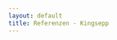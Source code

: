 ```yaml
---
layout: default
title: Referenzen - Kingsepp
---
```


<div id="main-turnstile-protection" style="display: none; flex-direction: column; align-items: center; justify-content: center; min-height: 60vh; text-align: center;">
  <h2 style="color: #60a5fa; margin-bottom: 2rem;">Verifizierung erforderlich</h2>
  <p style="color: #cbd5e1; margin-bottom: 2rem;">Bestätigen Sie, dass Sie ein Mensch sind, um auf die Website zuzugreifen.</p>
  <div class="cf-turnstile" 
       data-sitekey="0x4AAAAAABhCvPtIE3gog0lZ" 
       data-callback="onMainPageTurnstileSuccess" 
       data-error-callback="onMainPageTurnstileError"
       data-theme="dark"
       data-size="normal">
  </div>
</div>

<div id="main-content" style="display: none;">

<nav class="nav" style="display:block !important;">
  <div class="nav-container" style="display:flex !important;">
    <a href="/" class="logo">Kingsepp</a>
    <div class="hamburger">
      <span></span>
      <span></span>
      <span></span>
    </div>
    <ul class="nav-links" style="display:flex !important;">
      <li><a href="/">Referenzen</a></li>
      <li><a href="/consulting">Consulting</a></li>
      <li><a href="/ai4mbse">AI4MBSE</a></li>
      <li><a href="/consulting#contact">Kontakt</a></li>
    </ul>
    <div class="nav-links-mobile" style="display:none;">
      <a href="/">Referenzen</a>
      <a href="/consulting">Consulting</a>
      <a href="/ai4mbse">AI4MBSE</a>
      <a href="/consulting#contact">Kontakt</a>
    </div>
  </div>
</nav>

<details class="kingsepp-main-details" style="margin:2.5rem auto;max-width:900px;">
  <summary style="font-size:1.3em;font-weight:600;cursor:pointer;padding:1.2em 0;">
  </summary>

  <section id="home" class="hero">
    <div class="hero-background"></div>
    <div class="hero-content">
      <h1 class="hero-title">Referenzen & Projekte</h1>
      <p class="hero-subtitle">
        Einblick in ausgewählte Projekte und Entwicklungen aus dem Bereich
        AI, Cloud-Technologien und moderne Softwareentwicklung.
      </p>
      <a href="/consulting" class="cta-button">Mehr über Consulting</a>
    </div>
  </section>

  <section id="references" class="section">
    <div class="container">
      <h2 class="section-title">Ausgewählte Projekte</h2>
      <div class="services-grid">
        <div class="service-card">
          <div class="service-icon">🤖</div>
          <h3>AI4MBSE</h3>
          <p>KI-gestütztes Plugin für Model-Based Systems Engineering (MBSE) mit Eclipse Papyrus. Entwicklung innovativer Lösungen für die Systemmodellierung mit künstlicher Intelligenz.</p>
          <div style="margin-top: 1.5rem;">
            <a href="/ai4mbse" class="cta-button" style="display: inline-block; padding: 0.5rem 1rem; font-size: 0.9rem;">
              Projekt erkunden →
            </a>
          </div>
        </div>
        
        <div class="service-card" style="opacity: 0.6;">
          <div class="service-icon">⚡</div>
          <h3>Cloud Migration</h3>
          <p>Weitere Referenzprojekte werden in Kürze verfügbar sein. Diese Website befindet sich im Aufbau und dient ausschließlich privaten, nicht-kommerziellen Informationszwecken.</p>
          <div style="margin-top: 1.5rem;">
            <span style="color: #64748b; font-size: 0.9rem;">Demnächst verfügbar</span>
          </div>
        </div>
        
        <div class="service-card" style="opacity: 0.6;">
          <div class="service-icon">🔄</div>
          <h3>DevOps Automation</h3>
          <p>Weitere Referenzprojekte werden in Kürze verfügbar sein. Diese Website befindet sich im Aufbau und dient ausschließlich privaten, nicht-kommerziellen Informationszwecken.</p>
          <div style="margin-top: 1.5rem;">
            <span style="color: #64748b; font-size: 0.9rem;">Demnächst verfügbar</span>
          </div>
        </div>
      </div>
    </div>
  </section>

  <section id="about-references" class="section">
    <div class="container">
      <h2 class="section-title">Über diese Referenzen</h2>
      <div class="about-grid">
        <div class="about-text">
          <h3>Projektübersicht</h3>
          <p><strong>Hinweis:</strong> Diese Website befindet sich im Aufbau und dient ausschließlich privaten, nicht-kommerziellen Informationszwecken. Es werden derzeit keine Dienstleistungen oder Produkte angeboten.</p>
          <p>Die hier gezeigten Projekte spiegeln persönliche Entwicklungen und Experimente im Bereich der modernen Softwareentwicklung wider.</p>
          <p>Für professionelle Consulting-Dienstleistungen besuchen Sie bitte die <a href="/consulting" style="color: #60a5fa;">Consulting-Seite</a>.</p>
        </div>
        <div class="about-stats">
          <div class="stat-card">
            <div class="stat-number">1</div>
            <div class="stat-label">Verfügbare Referenz</div>
          </div>
          <div class="stat-card">
            <div class="stat-number">AI</div>
            <div class="stat-label">Focus</div>
          </div>
          <div class="stat-card">
            <div class="stat-number">MBSE</div>
            <div class="stat-label">Domain</div>
          </div>
          <div class="stat-card">
            <div class="stat-number">Open</div>
            <div class="stat-label">Source</div>
          </div>
        </div>
      </div>
    </div>
  </section>
</details>

</div>
